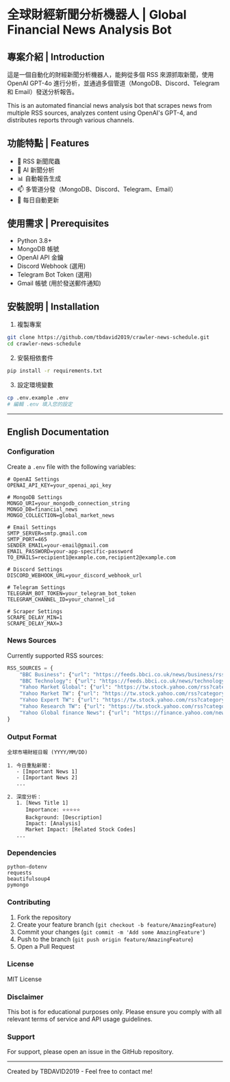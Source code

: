 # 全球財經新聞分析機器人 | Global Financial News Analysis Bot

## 專案介紹 | Introduction

這是一個自動化的財經新聞分析機器人，能夠從多個 RSS 來源抓取新聞，使用 OpenAI GPT-4o 進行分析，並通過多個管道（MongoDB、Discord、Telegram 和 Email）發送分析報告。

This is an automated financial news analysis bot that scrapes news from multiple RSS sources, analyzes content using OpenAI's GPT-4, and distributes reports through various channels.

## 功能特點 | Features

- 📰 RSS 新聞爬蟲
- 🤖 AI 新聞分析
- 📊 自動報告生成
- 📫 多管道分發（MongoDB、Discord、Telegram、Email）
- 🔄 每日自動更新

## 使用需求 | Prerequisites

- Python 3.8+
- MongoDB 帳號
- OpenAI API 金鑰
- Discord Webhook (選用)
- Telegram Bot Token (選用)
- Gmail 帳號 (用於發送郵件通知)

## 安裝說明 | Installation

1. 複製專案
```bash
git clone https://github.com/tbdavid2019/crawler-news-schedule.git
cd crawler-news-schedule
```

2. 安裝相依套件
```bash
pip install -r requirements.txt
```

3. 設定環境變數
```bash
cp .env.example .env
# 編輯 .env 填入您的設定
```

---

## English Documentation

### Configuration

Create a `.env` file with the following variables:

```env
# OpenAI Settings
OPENAI_API_KEY=your_openai_api_key

# MongoDB Settings
MONGO_URI=your_mongodb_connection_string
MONGO_DB=financial_news
MONGO_COLLECTION=global_market_news

# Email Settings
SMTP_SERVER=smtp.gmail.com
SMTP_PORT=465
SENDER_EMAIL=your-email@gmail.com
EMAIL_PASSWORD=your-app-specific-password
TO_EMAILS=recipient1@example.com,recipient2@example.com

# Discord Settings
DISCORD_WEBHOOK_URL=your_discord_webhook_url

# Telegram Settings
TELEGRAM_BOT_TOKEN=your_telegram_bot_token
TELEGRAM_CHANNEL_ID=your_channel_id

# Scraper Settings
SCRAPE_DELAY_MIN=1
SCRAPE_DELAY_MAX=3
```

### News Sources

Currently supported RSS sources:
```python
RSS_SOURCES = {
    "BBC Business": {"url": "https://feeds.bbci.co.uk/news/business/rss.xml", "enabled": 0},
    "BBC Technology": {"url": "https://feeds.bbci.co.uk/news/technology/rss.xml", "enabled": 0},
    "Yahoo Market Global": {"url": "https://tw.stock.yahoo.com/rss?category=intl-markets", "enabled": 1},
    "Yahoo Market TW": {"url": "https://tw.stock.yahoo.com/rss?category=tw-market", "enabled": 1},
    "Yahoo Expert TW": {"url": "https://tw.stock.yahoo.com/rss?category=column", "enabled": 1},
    "Yahoo Research TW": {"url": "https://tw.stock.yahoo.com/rss?category=research", "enabled": 1},
    "Yahoo Global finance News": {"url": "https://finance.yahoo.com/news/rssindex", "enabled": 0},
}
```

### Output Format

```
全球市場財經日報 (YYYY/MM/DD)

1. 今日重點新聞：
   - [Important News 1]
   - [Important News 2]
   ...

2. 深度分析：
   1. [News Title 1]
      Importance: ⭐️⭐️⭐️⭐️⭐️
      Background: [Description]
      Impact: [Analysis]
      Market Impact: [Related Stock Codes]
   ...
```

### Dependencies

```
python-dotenv
requests
beautifulsoup4
pymongo
```

### Contributing

1. Fork the repository
2. Create your feature branch (`git checkout -b feature/AmazingFeature`)
3. Commit your changes (`git commit -m 'Add some AmazingFeature'`)
4. Push to the branch (`git push origin feature/AmazingFeature`)
5. Open a Pull Request

### License

MIT License

### Disclaimer

This bot is for educational purposes only. Please ensure you comply with all relevant terms of service and API usage guidelines.

### Support

For support, please open an issue in the GitHub repository.

---
Created by TBDAVID2019 - Feel free to contact me!